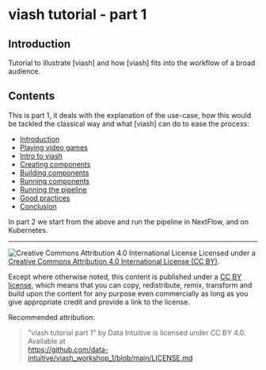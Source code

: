 # viash tutorial - part 1

## Introduction

Tutorial to illustrate [viash] and how [viash] fits into the workflow of a broad audience.

## Contents

This is part 1, it deals with the explanation of the use-case, how this would be tackled the classical way  and what [viash] can do to ease the process:

- [Introduction](100-Introduction/README.md)
- [Playing video games](110-PlayingVideoGames/README.md)
- [Intro to viash](120-IntroViash/README.md)
- [Creating components](130-CreatingComponents/README.md)
- [Building components](140-BuildingComponents/README.md)
- [Running components](150-RunningComponents/README.md)
- [Running the pipeline](160-RunningPipeline/README.md)
- [Good practices](170-GoodPractices/README.md)
- [Conclusion](180-Conclusion/README.md)

In part 2 we start from the above and run the pipeline in NextFlow, and on Kubernetes.

----

![Creative Commons Attribution 4.0 International License](https://github.com/creativecommons/cc-cert-core/blob/master/images/cc-by-88x31.png "CC BY")
Licensed under a [Creative Commons Attribution 4.0 International License (CC BY)](https://creativecommons.org/licenses/by/4.0/).

Except where otherwise noted, this content is published under a [CC BY license](https://creativecommons.org/licenses/by/4.0/), which means that you can copy, redistribute, remix, transform and build upon the content for any purpose even commercially as long as you give appropriate credit and provide a link to the license.

Recommended attribution: 

> "viash tutorial part 1" by Data Intuitive is licensed under CC BY 4.0. Available at    
> https://github.com/data-intuitive/viash_workshop_1/blob/main/LICENSE.md
